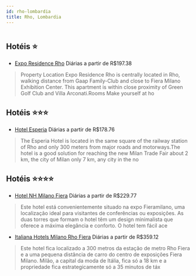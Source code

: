 ```yaml
---
id: rho-lombardia
title: Rho, Lombardia
---
```


<center><img src="http://www.hotelresb2b.com/images/hoteles/769325_foto_1.jpg" alt="" /></center>


## Hotéis ⭐️

-    [Expo Residence Rho](https://www.hurb.com/aud/https://www.hurb.com/hoteis/rho/expo-residence-rho-JNP-JP553552?cmp=18055) Diárias a partir de R$197.38
   > Property Location Expo Residence Rho is centrally located in Rho, walking distance from Gaap Family-Club and close to Fiera Milano Exhibition Center.  This apartment is within close proximity of Green Golf Club and Villa Arconati.Rooms Make yourself at ho

## Hotéis ⭐️⭐️⭐️

-    [Hotel Esperia](https://www.hurb.com/aud/https://www.hurb.com/hoteis/rho/hotel-esperia-JNP-JP977243?cmp=18055) Diárias a partir de R$178.76
   > The Esperia Hotel is located in the same square of the railway station of Rho and only 300 meters from major roads and motorways.The hotel is a good solution for reaching the new Milan Trade Fair about 2 km, the city of Milan only 7 km, any city in the no

## Hotéis ⭐️⭐️⭐️⭐️

-    [Hotel NH Milano Fiera](https://www.hurb.com/aud/https://www.hurb.com/hoteis/rho/hotel-nh-milano-fiera-JNP-JP037165?cmp=18055) Diárias a partir de R$229.77
   > Este hotel está convenientemente situado na expo Fieramilano, uma localização ideal para visitantes de conferências ou exposições. As duas torres que formam o hotel têm um design minimalista que oferece a máxima elegância e conforto. O hotel tem fácil ace
-    [Italiana Hotels Milano Rho Fiera](https://www.hurb.com/aud/https://www.hurb.com/hoteis/rho/italiana-hotels-milano-rho-fiera-JNP-JP037248?cmp=18055) Diárias a partir de R$359.12
   > Este hotel fica localizado a 300 metros da estação de metro Rho Fiera e a uma pequena distância de carro do centro de exposições Fiera Milano. Milão, a capital da moda de Itália, fica só a 18 km e a propriedade fica estrategicamente só a 35 minutos de táx
